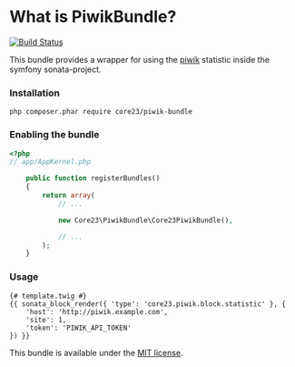 What is PiwikBundle?
=============================
[![Build Status](https://secure.travis-ci.org/core23/PiwikBundle.png?branch=master)](http://travis-ci.org/core23/PiwikBundle)

This bundle provides a wrapper for using the [piwik] statistic inside the symfony sonata-project.

### Installation

```
php composer.phar require core23/piwik-bundle
```

### Enabling the bundle

```php
<?php
// app/AppKernel.php

	public function registerBundles()
	{
		return array(
			// ...

			new Core23\PiwikBundle\Core23PiwikBundle(),

			// ...
		);
	}
```

### Usage

```twig
{# template.twig #}
{{ sonata_block_render({ 'type': 'core23.piwik.block.statistic' }, {
    'host': 'http://piwik.example.com',
    'site': 1,
	'token': 'PIWIK_API_TOKEN'
}) }}
```

This bundle is available under the [MIT license](LICENSE.md).

[piwik]: https://piwik.org
